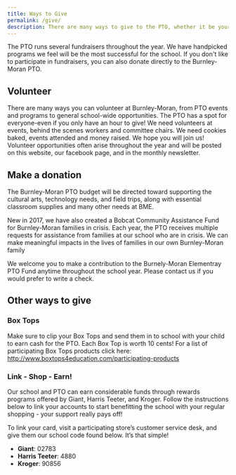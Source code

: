 ```yaml
---
title: Ways to Give
permalink: /give/
description: There are many ways to give to the PTO, whether it be your time, expertise, or money. Any of these will have a huge impact on our school and our children's education.
---
```


The PTO runs several fundraisers throughout the year. We have handpicked programs we feel will be the most successful for the school. If you don't like to participate in fundraisers, you can also donate directly to the Burnley-Moran PTO.

## Volunteer
There are many ways you can volunteer at Burnley-Moran, from PTO events and programs to general school-wide opportunities. The PTO has a spot for everyone-even if you only have an hour to give! We need volunteers at events, behind the scenes workers and committee chairs. We need cookies baked, events attended and money raised. We hope you will join us! Volunteer opportunities often arise throughout the year and will be posted on this website, our facebook page, and in the monthly newsletter.

## Make a donation
The Burnley-Moran PTO budget will be directed toward supporting the cultural arts, technology needs, and field trips, along with essential classroom supplies and many other needs at BME.

New in 2017, we have also created a Bobcat Community Assistance Fund for Burnley-Moran families in crisis.  Each year, the PTO receives multiple requests for assistance from families at our school who are in crisis. We can make meaningful impacts in the lives of families in our own Burnley-Moran family

We welcome you to make a contribution to the Burnely-Moran Elementray PTO Fund anytime throughout the school year.  Please contact us if you would prefer to write a check.

## Other ways to give

### Box Tops
Make sure to clip your Box Tops and send them in to school with your child  to earn cash for the PTO. Each Box Top is worth 10 cents! For a list of participating Box Tops products click here:  http://www.boxtops4education.com/participating-products

### Link - Shop - Earn!
Our school and PTO can earn considerable funds through rewards programs offered by Giant, Harris Teeter, and Kroger. Follow the instructions below to link your accounts to start benefitting the school with your regular shopping - your support really pays off! 

To link your card, visit a participating store’s customer service desk, and give them our school code found below. It’s that simple!

* **Giant**: 02783
* **Harris Teeter**: 4880
* **Kroger**: 90856
